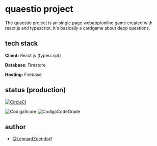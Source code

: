 # quaestio project
The quaestio project is an single page webapp/online game created with react.js and typescript. It's basically a cardgame about depp questions.

## tech stack

**Client:** React.js (typescript)

**Database:** Firestore

**Hosting:** Firebase

## status (production)

[![CircleCI](https://circleci.com/gh/LennardZuendorf/project_quaestio/tree/building.svg?style=shield)](https://circleci.com/gh/circleci/circleci-docs)

![CodigaScore](https://api.codiga.io/project/33601/score/svg)
![CodigaCodeGrade](https://api.codiga.io/project/33601/status/svg)

## author

- [@LennardZuendorf](https://github.com/LennardZuendorf)
